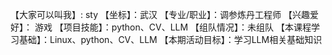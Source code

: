 【大家可以叫我】: sty
【坐标】：武汉
【专业/职业】：调参炼丹工程师
【兴趣爱好】： 游戏
【项目技能】：python、CV、LLM
【组队情况】：未组队
【本课程学习基础】：Linux、python、CV、LLM
【本期活动目标】：学习LLM相关基础知识